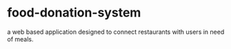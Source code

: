 # food-donation-system
a web based application designed to connect restaurants with users in need of meals.
